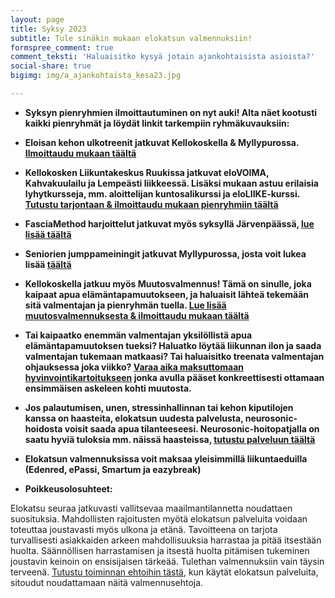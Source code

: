 ```yaml
---
layout: page
title: Syksy 2023
subtitle: Tule sinäkin mukaan elokatsun valmennuksiin!
formspree_comment: true
comment_teksti: 'Haluaisitko kysyä jotain ajankohtaisista asioista?'
social-share: true
bigimg: img/a_ajankohtaista_kesa23.jpg

---
```

* **Syksyn pienryhmien ilmoittautuminen on nyt auki! Alta näet kootusti kaikki pienryhmät ja löydät linkit tarkempiin ryhmäkuvauksiin:**

* **Eloisan kehon ulkotreenit jatkuvat Kellokoskella & Myllypurossa. [Ilmoittaudu mukaan täältä](/ulkotreeni)**

* **Kellokosken Liikuntakeskus Ruukissa jatkuvat eloVOIMA, Kahvakuulailu ja Lempeästi liikkeessä. Lisäksi mukaan astuu erilaisia lyhytkursseja, mm. aloittelijan kuntosalikurssi ja eloLIIKE-kurssi. [Tutustu tarjontaan & ilmoittaudu mukaan pienryhmiin täältä](/liikuntakeskusruukki)**

* **FasciaMethod harjoittelut jatkuvat myös syksyllä Järvenpäässä, [lue lisää täältä](/fasciamethod)**

* **Seniorien jumppameiningit jatkuvat Myllypurossa, josta voit lukea lisää [täältä](/seniorijumppa)**

* **Kellokoskella jatkuu myös Muutosvalmennus! Tämä on sinulle, joka kaipaat apua elämäntapamuutokseen, ja haluaisit lähteä tekemään sitä valmentajan ja pienryhmän tuella. [Lue lisää muutosvalmennuksesta & ilmoittaudu mukaan täältä](/muutosvalmennus)**

* **Tai kaipaatko enemmän valmentajan yksilöllistä apua elämäntapamuutoksen tueksi? Haluatko löytää liikunnan ilon ja saada valmentajan tukemaan matkaasi? Tai haluaisitko treenata valmentajan ohjauksessa joka viikko? [Varaa aika maksuttomaan hyvinvointikartoitukseen](/yksilovalmennus) jonka avulla pääset konkreettisesti ottamaan ensimmäisen askeleen kohti muutosta.**

* **Jos palautumisen, unen, stressinhallinnan tai kehon kiputilojen kanssa on haasteita, elokatsun uudesta palvelusta, neurosonic-hoidosta voisit saada apua tilanteeseesi. Neurosonic-hoitopatjalla on saatu hyviä tuloksia mm. näissä haasteissa, [tutustu palveluun täältä](/neurosonic)**  

* **Elokatsun valmennuksissa voit maksaa yleisimmillä liikuntaeduilla (Edenred, ePassi, Smartum ja eazybreak)**
  
<p></p>
 

* **Poikkeusolosuhteet:**

Elokatsu seuraa jatkuvasti vallitsevaa maailmantilannetta noudattaen suosituksia. Mahdollisten rajoitusten myötä elokatsun palveluita voidaan toteuttaa joustavasti myös ulkona ja etänä. Tavoitteena on tarjota turvallisesti asiakkaiden arkeen mahdollisuuksia harrastaa ja pitää itsestään huolta. Säännöllisen harrastamisen ja itsestä huolta pitämisen tukeminen joustavin keinoin on ensisijaisen tärkeää. Tulethan valmennuksiin vain täysin terveenä.
[Tutustu toiminnan ehtoihin tästä](/valmennusehdot), kun käytät elokatsun palveluita, sitoudut noudattamaan näitä valmennusehtoja.
